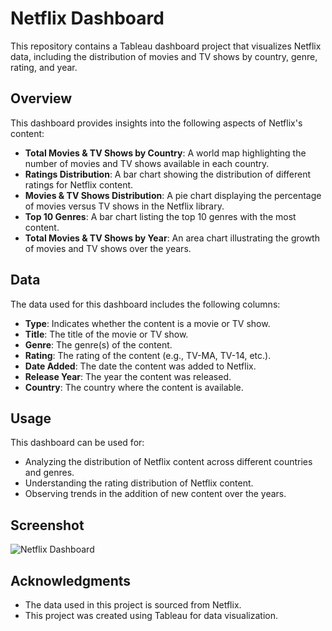 # Netflix Dashboard

This repository contains a Tableau dashboard project that visualizes Netflix data, including the distribution of movies and TV shows by country, genre, rating, and year. 

## Overview

This dashboard provides insights into the following aspects of Netflix's content:

- **Total Movies & TV Shows by Country**: A world map highlighting the number of movies and TV shows available in each country.
- **Ratings Distribution**: A bar chart showing the distribution of different ratings for Netflix content.
- **Movies & TV Shows Distribution**: A pie chart displaying the percentage of movies versus TV shows in the Netflix library.
- **Top 10 Genres**: A bar chart listing the top 10 genres with the most content.
- **Total Movies & TV Shows by Year**: An area chart illustrating the growth of movies and TV shows over the years.

## Data

The data used for this dashboard includes the following columns:

- **Type**: Indicates whether the content is a movie or TV show.
- **Title**: The title of the movie or TV show.
- **Genre**: The genre(s) of the content.
- **Rating**: The rating of the content (e.g., TV-MA, TV-14, etc.).
- **Date Added**: The date the content was added to Netflix.
- **Release Year**: The year the content was released.
- **Country**: The country where the content is available.

## Usage

This dashboard can be used for:

- Analyzing the distribution of Netflix content across different countries and genres.
- Understanding the rating distribution of Netflix content.
- Observing trends in the addition of new content over the years.

## Screenshot

![Netflix Dashboard]("Netflix.png")


## Acknowledgments

- The data used in this project is sourced from Netflix.
- This project was created using Tableau for data visualization.

